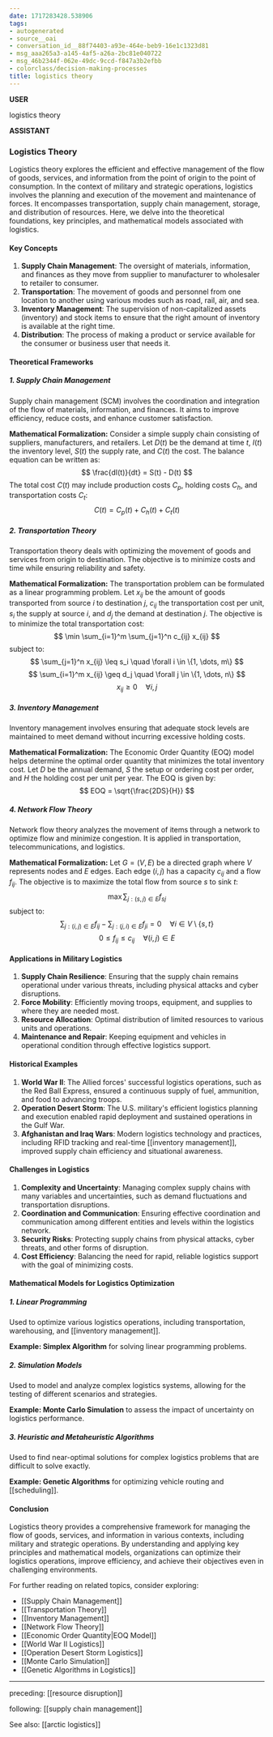 ```yaml
---
date: 1717283428.538906
tags:
- autogenerated
- source__oai
- conversation_id__88f74403-a93e-464e-beb9-16e1c1323d81
- msg_aaa265a3-a145-4af5-a26a-2bc81e040722
- msg_46b2344f-062e-49dc-9ccd-f847a3b2efbb
- colorclass/decision-making-processes
title: logistics theory
---
```


**USER**

logistics theory


**ASSISTANT**

### Logistics Theory

Logistics theory explores the efficient and effective management of the flow of goods, services, and information from the point of origin to the point of consumption. In the context of military and strategic operations, logistics involves the planning and execution of the movement and maintenance of forces. It encompasses transportation, supply chain management, storage, and distribution of resources. Here, we delve into the theoretical foundations, key principles, and mathematical models associated with logistics.

#### Key Concepts

1. **Supply Chain Management**: The oversight of materials, information, and finances as they move from supplier to manufacturer to wholesaler to retailer to consumer.
2. **Transportation**: The movement of goods and personnel from one location to another using various modes such as road, rail, air, and sea.
3. **Inventory Management**: The supervision of non-capitalized assets (inventory) and stock items to ensure that the right amount of inventory is available at the right time.
4. **Distribution**: The process of making a product or service available for the consumer or business user that needs it.

#### Theoretical Frameworks

##### 1. Supply Chain Management
Supply chain management (SCM) involves the coordination and integration of the flow of materials, information, and finances. It aims to improve efficiency, reduce costs, and enhance customer satisfaction.

**Mathematical Formalization:**
Consider a simple supply chain consisting of suppliers, manufacturers, and retailers. Let $D(t)$ be the demand at time $t$, $I(t)$ the inventory level, $S(t)$ the supply rate, and $C(t)$ the cost. The balance equation can be written as:
$$
\frac{dI(t)}{dt} = S(t) - D(t)
$$
The total cost $C(t)$ may include production costs $C_p$, holding costs $C_h$, and transportation costs $C_t$:
$$
C(t) = C_p(t) + C_h(t) + C_t(t)
$$

##### 2. Transportation Theory
Transportation theory deals with optimizing the movement of goods and services from origin to destination. The objective is to minimize costs and time while ensuring reliability and safety.

**Mathematical Formalization:**
The transportation problem can be formulated as a linear programming problem. Let $x_{ij}$ be the amount of goods transported from source $i$ to destination $j$, $c_{ij}$ the transportation cost per unit, $s_i$ the supply at source $i$, and $d_j$ the demand at destination $j$. The objective is to minimize the total transportation cost:
$$
\min \sum_{i=1}^m \sum_{j=1}^n c_{ij} x_{ij}
$$
subject to:
$$
\sum_{j=1}^n x_{ij} \leq s_i \quad \forall i \in \{1, \dots, m\}
$$
$$
\sum_{i=1}^m x_{ij} \geq d_j \quad \forall j \in \{1, \dots, n\}
$$
$$
x_{ij} \geq 0 \quad \forall i, j
$$

##### 3. Inventory Management
Inventory management involves ensuring that adequate stock levels are maintained to meet demand without incurring excessive holding costs.

**Mathematical Formalization:**
The Economic Order Quantity (EOQ) model helps determine the optimal order quantity that minimizes the total inventory cost. Let $D$ be the annual demand, $S$ the setup or ordering cost per order, and $H$ the holding cost per unit per year. The EOQ is given by:
$$
EOQ = \sqrt{\frac{2DS}{H}}
$$

##### 4. Network Flow Theory
Network flow theory analyzes the movement of items through a network to optimize flow and minimize congestion. It is applied in transportation, telecommunications, and logistics.

**Mathematical Formalization:**
Let $G = (V, E)$ be a directed graph where $V$ represents nodes and $E$ edges. Each edge $(i, j)$ has a capacity $c_{ij}$ and a flow $f_{ij}$. The objective is to maximize the total flow from source $s$ to sink $t$:
$$
\max \sum_{j:(s,j) \in E} f_{sj}
$$
subject to:
$$
\sum_{j:(i,j) \in E} f_{ij} - \sum_{j:(j,i) \in E} f_{ji} = 0 \quad \forall i \in V \setminus \{s, t\}
$$
$$
0 \leq f_{ij} \leq c_{ij} \quad \forall (i, j) \in E
$$

#### Applications in Military Logistics

1. **Supply Chain Resilience**: Ensuring that the supply chain remains operational under various threats, including physical attacks and cyber disruptions.
2. **Force Mobility**: Efficiently moving troops, equipment, and supplies to where they are needed most.
3. **Resource Allocation**: Optimal distribution of limited resources to various units and operations.
4. **Maintenance and Repair**: Keeping equipment and vehicles in operational condition through effective logistics support.

#### Historical Examples

1. **World War II**: The Allied forces' successful logistics operations, such as the Red Ball Express, ensured a continuous supply of fuel, ammunition, and food to advancing troops.
2. **Operation Desert Storm**: The U.S. military's efficient logistics planning and execution enabled rapid deployment and sustained operations in the Gulf War.
3. **Afghanistan and Iraq Wars**: Modern logistics technology and practices, including RFID tracking and real-time [[inventory management]], improved supply chain efficiency and situational awareness.

#### Challenges in Logistics

1. **Complexity and Uncertainty**: Managing complex supply chains with many variables and uncertainties, such as demand fluctuations and transportation disruptions.
2. **Coordination and Communication**: Ensuring effective coordination and communication among different entities and levels within the logistics network.
3. **Security Risks**: Protecting supply chains from physical attacks, cyber threats, and other forms of disruption.
4. **Cost Efficiency**: Balancing the need for rapid, reliable logistics support with the goal of minimizing costs.

#### Mathematical Models for Logistics Optimization

##### 1. Linear Programming
Used to optimize various logistics operations, including transportation, warehousing, and [[inventory management]].

**Example: Simplex Algorithm** for solving linear programming problems.

##### 2. Simulation Models
Used to model and analyze complex logistics systems, allowing for the testing of different scenarios and strategies.

**Example: Monte Carlo Simulation** to assess the impact of uncertainty on logistics performance.

##### 3. Heuristic and Metaheuristic Algorithms
Used to find near-optimal solutions for complex logistics problems that are difficult to solve exactly.

**Example: Genetic Algorithms** for optimizing vehicle routing and [[scheduling]].

#### Conclusion

Logistics theory provides a comprehensive framework for managing the flow of goods, services, and information in various contexts, including military and strategic operations. By understanding and applying key principles and mathematical models, organizations can optimize their logistics operations, improve efficiency, and achieve their objectives even in challenging environments.

For further reading on related topics, consider exploring:
- [[Supply Chain Management]]
- [[Transportation Theory]]
- [[Inventory Management]]
- [[Network Flow Theory]]
- [[Economic Order Quantity|EOQ Model]]
- [[World War II Logistics]]
- [[Operation Desert Storm Logistics]]
- [[Monte Carlo Simulation]]
- [[Genetic Algorithms in Logistics]]


---

preceding: [[resource disruption]]  


following: [[supply chain management]]

See also: [[arctic logistics]]
